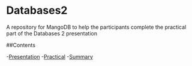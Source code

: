 # Databases2
A repository for MangoDB to help the participants complete the practical part of the Databases 2 presentation

##Contents

-[Presentation]()
-[Practical]()
-[Summary]()
